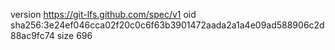 version https://git-lfs.github.com/spec/v1
oid sha256:3e24ef046cca02f20c0c6f63b3901472aada2a1a4e09ad588906c2d88ac9fc74
size 696

